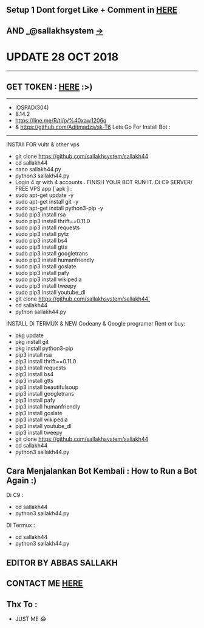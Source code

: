 ## Setup 1 Dont forget Like + Comment in [HERE](line.me/ti/p/fDkawyMoqD)
## AND _@sallakhsystem [→](https://github.com/sallakhsystem)
# UPDATE 28 OCT 2018
------
## GET TOKEN : [HERE](https://line.me/ti/p/fDkawyMoqD) :>)
------
- IOSPAD(304)
- 8.14.2
- https://line.me/R/ti/p/%40xaw1206q
- & https://github.com/Aditmadzs/sk-T6
Lets Go For Install Bot :
------
INSTAll FOR vultr & other vps
- git clone https://github.com/sallakhsystem/sallakh44
- cd sallakh44
- nano sallakh44.py
- python3 sallakh44.py
- Login 4 qr with 4 accounts .
FINISH YOUR BOT RUN IT. 
Di C9 SERVER/ FREE VPS app [ apk ] :
- sudo apt-get update -y
- sudo apt-get install git -y
- sudo apt-get install python3-pip -y
- sudo pip3 install rsa
- sudo pip3 install thrift==0.11.0
- sudo pip3 install requests
- sudo pip3 install pytz
- sudo pip3 install bs4
- sudo pip3 install gtts
- sudo pip3 install googletrans
- sudo pip3 install humanfriendly
- sudo pip3 install goslate
- sudo pip3 install pafy
- sudo pip3 install wikipedia
- sudo pip3 install tweepy
- sudo pip3 install youtube_dl
- git clone https://github.com/sallakhsystem/sallakh44`
- cd sallakh44
- python sallakh44.py

INSTALL Di TERMUX & NEW Codeany & Google programer Rent or buy:
- pkg update
- pkg install git
- pkg install python3-pip
- pip3 install rsa
- pip3 install thrift==0.11.0
- pip3 install requests
- pip3 install bs4
- pip3 install gtts
- pip3 install beautifulsoup
- pip3 install googletrans
- pip3 install pafy
- pip3 install humanfriendly
- pip3 install goslate
- pip3 install wikipedia
- pip3 install youtube_dl
- pip3 install tweepy
- git clone https://github.com/sallakhsystem/sallakh44
- cd sallakh44
- python3 sallakh44.py

Cara Menjalankan Bot Kembali :
How to Run a Bot Again :)
------
Di C9 :
- cd sallakh44
- python3 sallakh44.py

Di Termux :
- cd sallakh44
- python3 sallakh44.py


EDITOR BY ABBAS SALLAKH
------
## CONTACT ME [HERE](line.me/ti/p/fDkawyMoqD)

Thx To :
------
- JUST ME 😂


